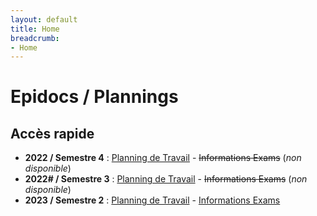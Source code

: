 ```yaml
---
layout: default
title: Home
breadcrumb:
- Home
---
```


# Epidocs / Plannings

## Accès rapide

- **2022 / Semestre 4** : [Planning de Travail](2022/S4/HOMEWORK.md) - ~~Informations Exams~~ (_non disponible_)
- **2022# / Semestre 3** : [Planning de Travail](2022%23/S3/HOMEWORK.md) - ~~Informations Exams~~ (_non disponible_)
- **2023 / Semestre 2** : [Planning de Travail](2023/S2/HOMEWORK.md) - [Informations Exams](2023/S2/EXAMS.md)
